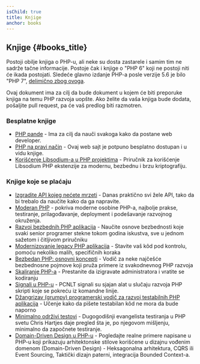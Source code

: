 ```yaml
---
isChild: true
title: Knjige
anchor: books
---
```


## Knjige {#books_title}

Postoji obilje knjiga o PHP-u, ali neke su dosta zastarele i samim tim ne sadrže tačne informacije.
Postoje čak i knjige o "PHP 6" koji ne postoji niti će ikada postojati. Sledeće glavno izdanje PHP-a posle verzije 5.6
je bilo "PHP 7", [delimično zbog ovoga](https://wiki.php.net/rfc/php6).

Ovaj dokument ima za cilj da bude dokument u kojem će biti preporuke knjiga na temu PHP razvoja uopšte.
Ako želite da vaša knjiga bude dodata, pošaljite pull request, pa će vaš predlog biti razmotren.

### Besplatne knjige

* [PHP pande](http://daylerees.com/php-pandas/) - Ima za cilj da nauči svakoga kako da postane web developer.
* [PHP na pravi način](https://leanpub.com/phptherightway/) - Ovaj web sajt je potpuno besplatno dostupan i u vidu knjige.
* [Korišćenje Libsodium-a u PHP projektima](https://paragonie.com/book/pecl-libsodium) - Priručnik za korišćenje Libsodium PHP ekstenzije
za modernu, bezbednu i brzu kriptografiju.

### Knjige koje se plaćaju

* [Izgradite API kojeg nećete mrzeti](https://apisyouwonthate.com/) - Danas praktično svi žele API, tako da bi
trebalo da naučite kako da ga napravite.
* [Moderan PHP](http://shop.oreilly.com/product/0636920033868.do) - pokriva moderne osobine PHP-a, najbolje prakse, testiranje, prilagođavanje, deployment i podešavanje razvojnog okruženja.
* [Razvoj bezbednih PHP aplikacija](https://leanpub.com/buildingsecurephpapps) - Naučite osnove bezbednosti
koje svaki senior programer stekne tokom godina iskustva, sve u jednom sažetom i čitljivom priručniku
* [Modernizovanje legacy PHP aplikacija](https://leanpub.com/mlaphp) - Stavite vaš kôd pod kontrolu,
pomoću nekoliko malih, specifičnih koraka
* [Bezbedan PHP: osnovni koncepti](https://leanpub.com/securingphp-coreconcepts) - Vodič za neke najčešće
bezbednosne pojmove koji pruža primere iz svakodnevnog PHP razvoja
* [Skaliranje PHP-a](http://www.scalingphpbook.com/) - Prestanite da izigravate administratora i vratite se kodiranju
* [Signali u PHP-u](https://leanpub.com/signalingphp) - PCNLT signali su sjajan alat u slučaju razvoja
PHP skripti koje se pokreću iz komandne linije.
* [Džangrizav (grumpy) programerski vodič za razvoj testabilnih PHP aplikacija](https://leanpub.com/grumpy-testing) - Učenje kako da
pišete testabilan kôd ne mora da bude naporno
* [Minimalno održivi testovi](https://leanpub.com/minimumviabletests) - Dugogodišnji evangelista testiranja u PHP svetu Chris Hartjes daje pregled šta je, po njegovom mišljenju, minimalno da započnete testiranje.
* [Domain-Driven Design u PHP-u](https://leanpub.com/ddd-in-php) - Pogledajte realne primere napisane u PHP-u koji prikazuju arhitektonske stilove korišćene u dizajnu vođenim domenom (Domain-Driven Design) - Heksagonalna arhitektura, CQRS ili Event Sourcing, Taktički dizajn paterni, integracija Bounded Context-a.
